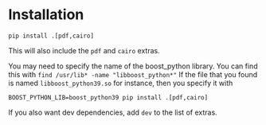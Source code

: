 # Installation

```
pip install .[pdf,cairo]
```
This will also include the `pdf` and `cairo` extras.

You may need to specify the name of the boost_python library. You can find this with `find /usr/lib* -name "libboost_python*"`
If the file that you found is named `libboost_python39.so` for instance, then you specify it with

```
BOOST_PYTHON_LIB=boost_python39 pip install .[pdf,cairo]
```

If you also want dev dependencies, add `dev` to the list of extras.

